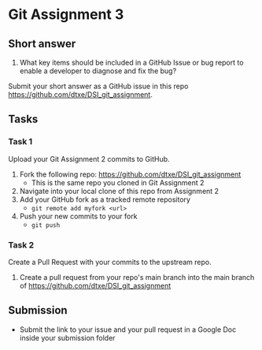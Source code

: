 # Git Assignment 3

## Short answer
1. What key items should be included in a GitHub Issue or bug report to enable a developer to diagnose and fix the bug?

Submit your short answer as a GitHub issue in this repo https://github.com/dtxe/DSI_git_assignment.


## Tasks
### Task 1
Upload your Git Assignment 2 commits to GitHub.

1. Fork the following repo: https://github.com/dtxe/DSI_git_assignment
    * This is the same repo you cloned in Git Assignment 2
1. Navigate into your local clone of this repo from Assignment 2
1. Add your GitHub fork as a tracked remote repository
    * `git remote add myfork <url>`
1. Push your new commits to your fork
    * `git push`

### Task 2
Create a Pull Request with your commits to the upstream repo.

1. Create a pull request from your repo's main branch into the main branch of https://github.com/dtxe/DSI_git_assignment


## Submission
* Submit the link to your issue and your pull request in a Google Doc inside your submission folder

